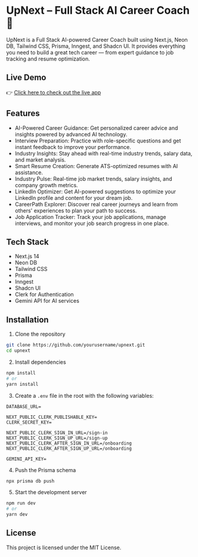 # UpNext – Full Stack AI Career Coach 🚀

UpNext is a Full Stack AI-powered Career Coach built using Next.js, Neon DB, Tailwind CSS, Prisma, Inngest, and Shadcn UI. It provides everything you need to build a great tech career — from expert guidance to job tracking and resume optimization.

## Live Demo

👉 [Click here to check out the live app](https://up-next-kaxysdnzk-chirag-sharmas-projects-b735b51e.vercel.app/)

## Features

- AI-Powered Career Guidance: Get personalized career advice and insights powered by advanced AI technology.
- Interview Preparation: Practice with role-specific questions and get instant feedback to improve your performance.
- Industry Insights: Stay ahead with real-time industry trends, salary data, and market analysis.
- Smart Resume Creation: Generate ATS-optimized resumes with AI assistance.
- Industry Pulse: Real-time job market trends, salary insights, and company growth metrics.
- LinkedIn Optimizer: Get AI-powered suggestions to optimize your LinkedIn profile and content for your dream job.
- CareerPath Explorer: Discover real career journeys and learn from others' experiences to plan your path to success.
- Job Application Tracker: Track your job applications, manage interviews, and monitor your job search progress in one place.

## Tech Stack

- Next.js 14
- Neon DB
- Tailwind CSS
- Prisma
- Inngest
- Shadcn UI
- Clerk for Authentication
- Gemini API for AI services

## Installation

1. Clone the repository

```bash
git clone https://github.com/yourusername/upnext.git
cd upnext
```

2. Install dependencies

```bash
npm install
# or
yarn install
```

3. Create a `.env` file in the root with the following variables:

```env
DATABASE_URL=

NEXT_PUBLIC_CLERK_PUBLISHABLE_KEY=
CLERK_SECRET_KEY=

NEXT_PUBLIC_CLERK_SIGN_IN_URL=/sign-in
NEXT_PUBLIC_CLERK_SIGN_UP_URL=/sign-up
NEXT_PUBLIC_CLERK_AFTER_SIGN_IN_URL=/onboarding
NEXT_PUBLIC_CLERK_AFTER_SIGN_UP_URL=/onboarding

GEMINI_API_KEY=
```

4. Push the Prisma schema

```bash
npx prisma db push
```

5. Start the development server

```bash
npm run dev
# or
yarn dev
```

## License

This project is licensed under the MIT License.


